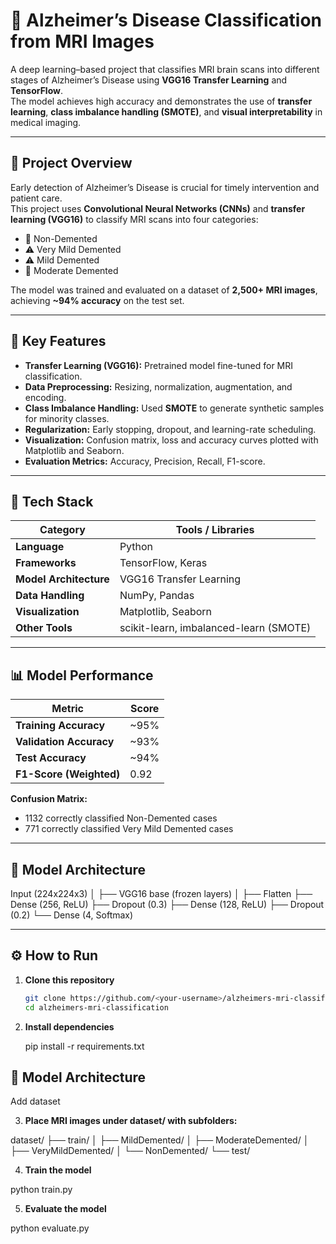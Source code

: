 # 🧠 Alzheimer’s Disease Classification from MRI Images

A deep learning–based project that classifies MRI brain scans into different stages of Alzheimer’s Disease using **VGG16 Transfer Learning** and **TensorFlow**.  
The model achieves high accuracy and demonstrates the use of **transfer learning**, **class imbalance handling (SMOTE)**, and **visual interpretability** in medical imaging.

---

## 📘 Project Overview

Early detection of Alzheimer’s Disease is crucial for timely intervention and patient care.  
This project uses **Convolutional Neural Networks (CNNs)** and **transfer learning (VGG16)** to classify MRI scans into four categories:

- 🧩 Non-Demented  
- ⚠️ Very Mild Demented  
- ⚠️ Mild Demented  
- 🚨 Moderate Demented

The model was trained and evaluated on a dataset of **2,500+ MRI images**, achieving **~94% accuracy** on the test set.

---

## 🚀 Key Features

- **Transfer Learning (VGG16):** Pretrained model fine-tuned for MRI classification.
- **Data Preprocessing:** Resizing, normalization, augmentation, and encoding.
- **Class Imbalance Handling:** Used **SMOTE** to generate synthetic samples for minority classes.
- **Regularization:** Early stopping, dropout, and learning-rate scheduling.
- **Visualization:** Confusion matrix, loss and accuracy curves plotted with Matplotlib and Seaborn.
- **Evaluation Metrics:** Accuracy, Precision, Recall, F1-score.

---

## 🧩 Tech Stack

| Category | Tools / Libraries |
|-----------|-------------------|
| **Language** | Python |
| **Frameworks** | TensorFlow, Keras |
| **Model Architecture** | VGG16 Transfer Learning |
| **Data Handling** | NumPy, Pandas |
| **Visualization** | Matplotlib, Seaborn |
| **Other Tools** | scikit-learn, imbalanced-learn (SMOTE) |

---

## 📊 Model Performance

| Metric | Score |
|--------|--------|
| **Training Accuracy** | ~95% |
| **Validation Accuracy** | ~93% |
| **Test Accuracy** | ~94% |
| **F1-Score (Weighted)** | 0.92 |

**Confusion Matrix:**  
- 1132 correctly classified Non-Demented cases  
- 771 correctly classified Very Mild Demented cases

---

## 🧠 Model Architecture

Input (224x224x3)
│
├── VGG16 base (frozen layers)
│
├── Flatten
├── Dense (256, ReLU)
├── Dropout (0.3)
├── Dense (128, ReLU)
├── Dropout (0.2)
└── Dense (4, Softmax)

---

## ⚙️ How to Run

1. **Clone this repository**
   ```bash
   git clone https://github.com/<your-username>/alzheimers-mri-classification.git
   cd alzheimers-mri-classification

2. **Install dependencies**

   pip install -r requirements.txt   

## 🧠 Model Architecture
Add dataset

3. **Place MRI images under dataset/ with subfolders:**

dataset/
  ├── train/
  │   ├── MildDemented/
  │   ├── ModerateDemented/
  │   ├── VeryMildDemented/
  │   └── NonDemented/
  └── test/

4. **Train the model**

python train.py

5. **Evaluate the model**

python evaluate.py
  
